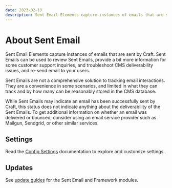 ```yaml
---
date: 2023-02-19
description: Sent Email Elements capture instances of emails that are sent by Craft. Sent Emails can be used to review Sent Emails, troubleshoot customer support and deliverability issues, and re-send email to your users.
---
```


# About Sent Email

Sent Email Elements capture instances of emails that are sent by Craft. Sent Emails can be used to review Sent Emails, provide a bit more information for some customer support inquiries, and troubleshoot CMS deliverability issues, and re-send email to your users.

Sent Emails are not a comprehensive solution to tracking email interactions. They are a convenience in some scenarios, and limited in what they can track and by how many can be reasonably stored in the CMS database. 

While Sent Emails may indicate an email has been successfully sent by Craft, this status does not indicate anything about the deliverability of the Sent Emails. To get additional information on whether an email was delivered or bounced, consider using an email service provider such as Mailgun, Sendgrid, or other similar services.

## Settings

Read the [Config Settings](./../configuration/sprout-config.md) documentation to explore and customize settings.

## Updates

See [update guides](../configuration/updates.md) for the Sent Email and Framework modules.

